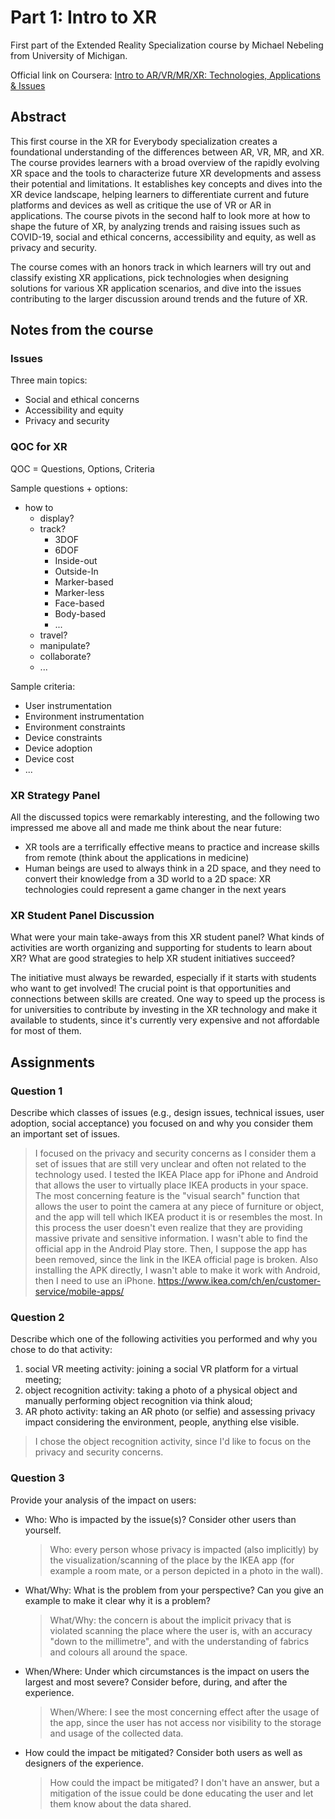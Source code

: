 # Part 1: Intro to XR #

First part of the Extended Reality Specialization course by Michael Nebeling from University of Michigan.

Official link on
Coursera: [Intro to AR/VR/MR/XR: Technologies, Applications & Issues](https://www.coursera.org/learn/intro-augmented-virtual-mixed-extended-reality-technologies-applications-issues "Official link on Coursera")

## Abstract ##

This first course in the XR for Everybody specialization creates a foundational understanding of the differences between
AR, VR, MR, and XR. The course provides learners with a broad overview of the rapidly evolving XR space and the tools to
characterize future XR developments and assess their potential and limitations. It establishes key concepts and dives
into the XR device landscape, helping learners to differentiate current and future platforms and devices as well as
critique the use of VR or AR in applications. The course pivots in the second half to look more at how to shape the
future of XR, by analyzing trends and raising issues such as COVID-19, social and ethical concerns, accessibility and
equity, as well as privacy and security.

The course comes with an honors track in which learners will try out and classify existing XR applications, pick
technologies when designing solutions for various XR application scenarios, and dive into the issues contributing to the
larger discussion around trends and the future of XR.

## Notes from the course ##

### Issues ###

Three main topics:

* Social and ethical concerns
* Accessibility and equity
* Privacy and security

### QOC for XR ###

QOC = Questions, Options, Criteria

Sample questions + options:

* how to
    * display?
    * track?
        * 3DOF
        * 6DOF
        * Inside-out
        * Outside-In
        * Marker-based
        * Marker-less
        * Face-based
        * Body-based
        * ...
    * travel?
    * manipulate?
    * collaborate?
    * ...

Sample criteria:

* User instrumentation
* Environment instrumentation
* Environment constraints
* Device constraints
* Device adoption
* Device cost
* ...

### XR Strategy Panel ###

All the discussed topics were remarkably interesting, and the following two impressed me above all and made me think
about the near future:

* XR tools are a terrifically effective means to practice and increase skills from remote (think about the applications
  in medicine)
* Human beings are used to always think in a 2D space, and they need to convert their knowledge from a 3D world to a 2D
  space: XR technologies could represent a game changer in the next years

### XR Student Panel Discussion ###

What were your main take-aways from this XR student panel? What kinds of activities are worth organizing and supporting
for students to learn about XR? What are good strategies to help XR student initiatives succeed?

The initiative must always be rewarded, especially if it starts with students who want to get involved!
The crucial point is that opportunities and connections between skills are created. One way to speed up the process is
for universities to contribute by investing in the XR technology and make it available to students, since it's currently
very expensive and not affordable for most of them.

## Assignments ##

### Question 1 ###

Describe which classes of issues (e.g., design issues, technical issues, user adoption, social acceptance) you focused
on and why you consider them an important set of issues.
> I focused on the privacy and security concerns as I consider them a set of issues that are still very unclear and often not related to the technology used.
> I tested the IKEA Place app for iPhone and Android that allows the user to virtually place IKEA products in your space.
> The most concerning feature is the "visual search" function that allows the user to point the camera at any piece of furniture or object, and the app will tell which IKEA product it is or resembles the most.
> In this process the user doesn't even realize that they are providing massive private and sensitive information.
> I wasn't able to find the official app in the Android Play store.
> Then, I suppose the app has been removed, since the link in the IKEA official page is broken.
> Also installing the APK directly, I wasn't able to make it work with Android, then I need to use an iPhone.
https://www.ikea.com/ch/en/customer-service/mobile-apps/

### Question 2 ###

Describe which one of the following activities you performed and why you chose to do that activity:

1. social VR meeting activity: joining a social VR platform for a virtual meeting;
2. object recognition activity: taking a photo of a physical object and manually performing object recognition via think
   aloud;
3. AR photo activity: taking an AR photo (or selfie) and assessing privacy impact considering the environment, people,
   anything else visible.

> I chose the object recognition activity, since I'd like to focus on the privacy and security concerns.

### Question 3 ###

Provide your analysis of the impact on users:

- Who: Who is impacted by the issue(s)? Consider other users than yourself.
  > Who: every person whose privacy is impacted (also implicitly) by the visualization/scanning of the place by the IKEA app (for example a room mate, or a person depicted in a photo in the wall).
- What/Why: What is the problem from your perspective? Can you give an example to make it clear why it is a problem?
  > What/Why: the concern is about the implicit privacy that is violated scanning the place where the user is, with an accuracy "down to the millimetre", and with the understanding of fabrics and colours all around the space.
- When/Where: Under which circumstances is the impact on users the largest and most severe? Consider before, during, and
  after the experience.
  > When/Where: I see the most concerning effect after the usage of the app, since the user has not access nor visibility to the storage and usage of the collected data.
- How could the impact be mitigated? Consider both users as well as designers of the experience.
  > How could the impact be mitigated? I don't have an answer, but a mitigation of the issue could be done educating the user and let them know about the data shared.
